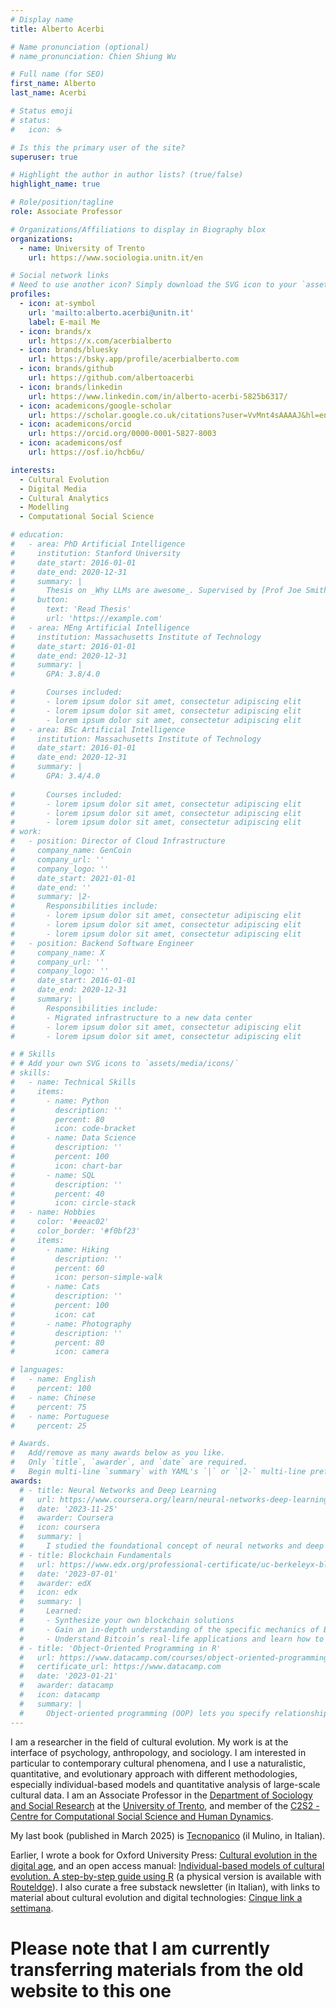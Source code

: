 ```yaml
---
# Display name
title: Alberto Acerbi

# Name pronunciation (optional)
# name_pronunciation: Chien Shiung Wu

# Full name (for SEO)
first_name: Alberto
last_name: Acerbi

# Status emoji
# status:
#   icon: ☕️

# Is this the primary user of the site?
superuser: true

# Highlight the author in author lists? (true/false)
highlight_name: true

# Role/position/tagline
role: Associate Professor

# Organizations/Affiliations to display in Biography blox
organizations:
  - name: University of Trento 
    url: https://www.sociologia.unitn.it/en

# Social network links
# Need to use another icon? Simply download the SVG icon to your `assets/media/icons/` folder.
profiles:
  - icon: at-symbol
    url: 'mailto:alberto.acerbi@unitn.it'
    label: E-mail Me
  - icon: brands/x
    url: https://x.com/acerbialberto
  - icon: brands/bluesky
    url: https://bsky.app/profile/acerbialberto.com
  - icon: brands/github
    url: https://github.com/albertoacerbi
  - icon: brands/linkedin
    url: https://www.linkedin.com/in/alberto-acerbi-5825b6317/
  - icon: academicons/google-scholar
    url: https://scholar.google.co.uk/citations?user=VvMnt4sAAAAJ&hl=en
  - icon: academicons/orcid
    url: https://orcid.org/0000-0001-5827-8003
  - icon: academicons/osf
    url: https://osf.io/hcb6u/

interests:
  - Cultural Evolution 
  - Digital Media
  - Cultural Analytics
  - Modelling
  - Computational Social Science

# education:
#   - area: PhD Artificial Intelligence
#     institution: Stanford University
#     date_start: 2016-01-01
#     date_end: 2020-12-31
#     summary: |
#       Thesis on _Why LLMs are awesome_. Supervised by [Prof Joe Smith](https://example.com). Presented papers at 5 IEEE conferences with the contributions being published in 2 Springer journals.
#     button:
#       text: 'Read Thesis'
#       url: 'https://example.com'
#   - area: MEng Artificial Intelligence
#     institution: Massachusetts Institute of Technology
#     date_start: 2016-01-01
#     date_end: 2020-12-31
#     summary: |
#       GPA: 3.8/4.0

#       Courses included:
#       - lorem ipsum dolor sit amet, consectetur adipiscing elit
#       - lorem ipsum dolor sit amet, consectetur adipiscing elit
#       - lorem ipsum dolor sit amet, consectetur adipiscing elit
#   - area: BSc Artificial Intelligence
#     institution: Massachusetts Institute of Technology
#     date_start: 2016-01-01
#     date_end: 2020-12-31
#     summary: |
#       GPA: 3.4/4.0
      
#       Courses included:
#       - lorem ipsum dolor sit amet, consectetur adipiscing elit
#       - lorem ipsum dolor sit amet, consectetur adipiscing elit
#       - lorem ipsum dolor sit amet, consectetur adipiscing elit
# work:
#   - position: Director of Cloud Infrastructure
#     company_name: GenCoin
#     company_url: ''
#     company_logo: ''
#     date_start: 2021-01-01
#     date_end: ''
#     summary: |2-
#       Responsibilities include:
#       - lorem ipsum dolor sit amet, consectetur adipiscing elit
#       - lorem ipsum dolor sit amet, consectetur adipiscing elit
#       - lorem ipsum dolor sit amet, consectetur adipiscing elit
#   - position: Backend Software Engineer
#     company_name: X
#     company_url: ''
#     company_logo: ''
#     date_start: 2016-01-01
#     date_end: 2020-12-31
#     summary: |
#       Responsibilities include:
#       - Migrated infrastructure to a new data center
#       - lorem ipsum dolor sit amet, consectetur adipiscing elit
#       - lorem ipsum dolor sit amet, consectetur adipiscing elit

# # Skills
# # Add your own SVG icons to `assets/media/icons/`
# skills:
#   - name: Technical Skills
#     items:
#       - name: Python
#         description: ''
#         percent: 80
#         icon: code-bracket
#       - name: Data Science
#         description: ''
#         percent: 100
#         icon: chart-bar
#       - name: SQL
#         description: ''
#         percent: 40
#         icon: circle-stack
#   - name: Hobbies
#     color: '#eeac02'
#     color_border: '#f0bf23'
#     items:
#       - name: Hiking
#         description: ''
#         percent: 60
#         icon: person-simple-walk
#       - name: Cats
#         description: ''
#         percent: 100
#         icon: cat
#       - name: Photography
#         description: ''
#         percent: 80
#         icon: camera

# languages:
#   - name: English
#     percent: 100
#   - name: Chinese
#     percent: 75
#   - name: Portuguese
#     percent: 25

# Awards.
#   Add/remove as many awards below as you like.
#   Only `title`, `awarder`, and `date` are required.
#   Begin multi-line `summary` with YAML's `|` or `|2-` multi-line prefix and indent 2 spaces below.
awards:
  # - title: Neural Networks and Deep Learning
  #   url: https://www.coursera.org/learn/neural-networks-deep-learning
  #   date: '2023-11-25'
  #   awarder: Coursera
  #   icon: coursera
  #   summary: |
  #     I studied the foundational concept of neural networks and deep learning. By the end, I was familiar with the significant technological trends driving the rise of deep learning; build, train, and apply fully connected deep neural networks; implement efficient (vectorized) neural networks; identify key parameters in a neural network’s architecture; and apply deep learning to your own applications.
  # - title: Blockchain Fundamentals
  #   url: https://www.edx.org/professional-certificate/uc-berkeleyx-blockchain-fundamentals
  #   date: '2023-07-01'
  #   awarder: edX
  #   icon: edx
  #   summary: |
  #     Learned:
  #     - Synthesize your own blockchain solutions
  #     - Gain an in-depth understanding of the specific mechanics of Bitcoin
  #     - Understand Bitcoin’s real-life applications and learn how to attack and destroy Bitcoin, Ethereum, smart contracts and Dapps, and alternatives to Bitcoin’s Proof-of-Work consensus algorithm
  # - title: 'Object-Oriented Programming in R'
  #   url: https://www.datacamp.com/courses/object-oriented-programming-with-s3-and-r6-in-r
  #   certificate_url: https://www.datacamp.com
  #   date: '2023-01-21'
  #   awarder: datacamp
  #   icon: datacamp
  #   summary: |
  #     Object-oriented programming (OOP) lets you specify relationships between functions and the objects that they can act on, helping you manage complexity in your code. This is an intermediate level course, providing an introduction to OOP, using the S3 and R6 systems. S3 is a great day-to-day R programming tool that simplifies some of the functions that you write. R6 is especially useful for industry-specific analyses, working with web APIs, and building GUIs.
---
```


I am a researcher in the field of cultural evolution. My work is at the interface of psychology, anthropology, and sociology. I am interested in particular to contemporary cultural phenomena, and I use a naturalistic, quantitative, and evolutionary approach with different methodologies, especially individual-based models and quantitative analysis of large-scale cultural data. I am an Associate Professor in the [Department of Sociology and Social Research](https://www.sociologia.unitn.it/en) at the [University of Trento](https://www.unitn.it/en), and member of the [C2S2 - Centre for Computational Social Science and Human Dynamics](https://c2s2.unitn.it).

My last book (published in March 2025) is [Tecnopanico](https://www.mulino.it/isbn/9788815391476) (il Mulino, in Italian).  

Earlier, I wrote a book for Oxford University Press: [Cultural evolution in the digital age](https://global.oup.com/academic/product/cultural-evolution-in-the-digital-age-9780198835943?cc=gb&lang=en&), and an open access manual: [Individual-based models of cultural evolution. A step-by-step guide using R](https://acerbialberto.com/IBM-cultevo/) (a physical version is available with [Routeldge](https://www.routledge.com/Individual-Based-Models-of-Cultural-Evolution-A-Step-by-Step-Guide-Using/Acerbi-Mesoudi-Smolla/p/book/9781032252063)). I also curate a free substack newsletter (in Italian), with links to material about cultural evolution and digital technologies: [Cinque link a settimana](https://albertoacerbi.substack.com).

# Please note that I am currently transferring materials from the old website to this one #
